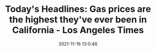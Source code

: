 ---
"title": "Today's Headlines: Gas prices are the highest they've ever been in California - Los Angeles Times"
"date": "2021-11-16 13:0:46"
"feed_name": "GOOGLENEWSDRILLING"
"feed_website": "https://news.google.com/search?q=drilling%2Bincident&hl=en-US&gl=US&ceid=US:en"
"feed_rss": "https://news.google.com/rss/search?q=drilling%2Bincident&hl=en-US&gl=US&ceid=US:en"
"link": "https://www.latimes.com/world-nation/newsletter/2021-11-16/newsletter-todays-headlines-11162021-todays-headlines"
"source": "{'href': 'https://www.latimes.com', 'title': 'Los Angeles Times'}"
"file": "_posts/2021-1-1-0a18979da561d47808de8adf12d6cd8571cf992c.md"
"accident": "0"
"drilling": "0"
"dead": "0"
"injured": "0"
"arrested": "0"
"place": "unknown place"
"where": "unknown site"
"causes": "unknown"
"place_uri": "unknown place"
---